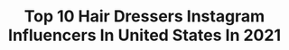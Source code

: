 ---
title: Top 10 Hair Dressers Instagram Influencers In United States In 2021
description: >-
  Find top hair dressers Instagram influencers in United States in 2021. Most popular hashtags: #modernsalon #behindthechair #americansalon #crafthairdresser.
platform: Instagram
hits: 127
text_top: Discover the best Instagram influencers on inBeat.
text_bottom: inBeat has 127 Instagram influencers like this in United States for you to pitch.
profiles:
  - username: "elieraadelie"
    fullname: >-
      Elie Raad /Alen Raad
    bio: >-
      Owner of : Elie Raad beauty salon &spa -Celebrity makeup artist & hair dresser Based in Cali 6197292237 /6197295180
    location: "United States"
    followers: 34206
    engagement: 173
    commentsToLikes: 0.039342
    id: ck6tq3cf8p5e40j710w4f5hg2
    verified: false
    hashtags: "#kimkardashian, #kyliejenner, #cateyemakeup, #cateye"
  - username: "latinblonde_ny"
    fullname: >-
      international hair studio ny
    bio: >-
      HAIR DRESSER. COLORISTAS. SOLO CON CITAS. CITAS APPOINTMENT 👇🏻👇🏻👇🏻👇🏻👇🏻NO NIÑOS. ❌❌🚫KIDS🚫KIDS🚫❌❌
    location: "United States"
    followers: 67400
    engagement: 60
    commentsToLikes: 0.075396
    id: ck5zynpxpa7dx0i14h1silhee
    verified: false
    hashtags: "#2020, #photooftheday, #likeforfollow, #bronx"
  - username: "davinescolor"
    fullname: >-
      Davines Color
    bio: >-
      Welcome to #davinescolor, professional community of hairdressers. Sharing color formulas! Tag @davinescolor with your formula. Inspire + share ✨🌱
    location: "United States"
    followers: 54245
    engagement: 105
    commentsToLikes: 0.018745
    id: ckaoqnpltjj3g0i78w33pfcvn
    verified: false
    hashtags: "#davinesformula"
  - username: "world.hairdressers"
    fullname: >-
      📍world.hairdressers📍
    bio: >-
      THE BEST MODELS OF THE WORLD ... AND THE HAIRS THAT LIVE IN THE BEST HAIRDRESSERS OF THE WORLD WILL INSPIRE YOU .. 📍HAİRCUT 📍PAINT📍 OMBRE📍 BALAYAGE📍
    location: "United States"
    followers: 164913
    engagement: 134
    commentsToLikes: 0.005974
    id: ck0vyvobe607f0i19nqdt1xjs
    verified: false
    hashtags: "#capelli, #art, #hairdo, #brown"
  - username: "behindthechair_stylist"
    fullname: >-
      Behind The Chair
    bio: >-
      All rockin' hairdressers share your latest cut, color or style.
    location: "United States"
    followers: 39658
    engagement: 134
    commentsToLikes: 0.031044
    id: ck5hqzfqftzzd0i11o5p51aau
    verified: false
    hashtags: ""
  - username: "ianmichaelblack"
    fullname: >-
      ian michael black
    bio: >-
      Global Artistic Director Aveda 🎨 Hair Color
    location: "United States"
    followers: 73017
    engagement: 103
    commentsToLikes: 0.044218
    id: ck14l0o6esa0d0i19pih1if5q
    verified: false
    hashtags: "#crafthairdresser, #crueltyfreehair, #naturallyderived, #hairdressersofinstagram"
  - username: "antoinettebeenders"
    fullname: >-
      Antoinette Beenders
    bio: >-
      Senior Vice President Global Professional Artistry Aveda
    location: "United States"
    followers: 24731
    engagement: 123
    commentsToLikes: 0.079820
    id: ck0w231samdxv0i198q4tu36m
    verified: false
    hashtags: "#aveda, #hairdressersjournal, #crueltyfreebeauty, #natural"
  - username: "herbertczinki"
    fullname: >-
      Herbert Czinki
    bio: >-
      . "Guidelines discovered?" . Internacional Hair Education
    location: "United States"
    followers: 56328
    engagement: 196
    commentsToLikes: 0.012289
    id: ck5hqf2u9t0ar0i11ha6vvz1j
    verified: false
    hashtags: "#haircuttutorial, #haircutter, #elevatehair, #hairstagram"
  - username: "antestradahair"
    fullname: >-
      ANTONIO ESTRADA
    bio: >-
      Celebrity Stylist|AZ Visionary Team @sexyhair @saloncentric Ambassador @glamseamless Ambassador BTC Team @behindthechair_com S2 @thelookallstars
    location: "United States"
    followers: 113738
    engagement: 130
    commentsToLikes: 0.051109
    id: ck0vz22z96wk90i19ap0egvto
    verified: false
    hashtags: "#maneaddicts, #btconeshot2020, #saloncentric, #hairgoals"
  - username: "taylorrae_hair"
    fullname: >-
      Denver CO, Vivids & Blonding
    bio: >-
      🌈Taylor Rae, Mother of Rainbows 🎨Vivid Specialist 💜@pravana Collective💜 🦄@brazilianbondbuilder Artist 🍭@colortrak Ambassador ⬇️BOOK ONLINE⬇️
    location: "United States"
    followers: 173834
    engagement: 168
    commentsToLikes: 0.014947
    id: ck0w6gv0n8hyx0i19lrbil1nf
    verified: false
    hashtags: "#brazilianbondbuilder, #hairdressersunited, #quarantine, #pravana"
---